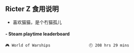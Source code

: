 ## Ricter Z 食用说明
- 喜欢猫猫，是个冇猫孤儿

<!-- steam-box start -->
#### - Steam playtime leaderboard
```text
🎮 World of Warships                 🕘 208 hrs 29 mins
```
<!-- Powered by https://github.com/YouEclipse/steam-box . -->
<!-- steam-box end -->
